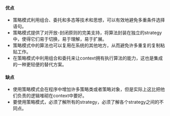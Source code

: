 #### 优点
- 策略模式利用组合、委托和多态等技术和思想，可以有效地避免多重条件选择语句。
- 策略模式提供了对开放-封闭原则的完美支持，将算法封装在独立的strategy中，使得它们易于切换，易于理解，易于扩展。
- 策略模式中的算法也可以复用在系统的其他地方，从而避免许多重复的复制粘贴工作。
- 在策略模式中利用组合和委托来让context拥有执行算法的能力，这也是集成的一种更轻便的替代方案。
#### 缺点
- 使用策略模式会在程序中增加许多策略类或者策略对象，但是实际上这比把他们负责的逻辑堆砌在context中要好。
- 要使用策略模式，必须了解所有的strategy，必须了解各个strategy之间的不同点。